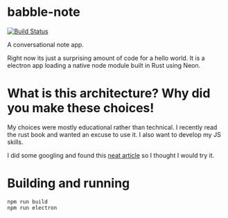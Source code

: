 # babble-note
[![Build Status](https://travis-ci.org/Bachmann1234/babble-note.svg?branch=master)](https://travis-ci.org/Bachmann1234/babble-note)

A conversational note app.

Right now its just a surprising amount of code for a hello world. It is a electron app
loading a native node module built in Rust using Neon.

# What is this architecture? Why did you make these choices!

My choices were mostly educational rather than technical. I recently read the rust book and wanted an excuse to use it. I also want to develop my JS skills.

I did some googling and found this [neat article](https://keminglabs.com/blog/building-a-fast-electron-app-with-rust/) so I thought I would try it.

# Building and running

```
npm run build
npm run electron
```
